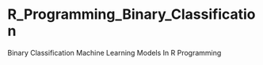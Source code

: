 # R_Programming_Binary_Classification
Binary Classification Machine Learning Models In R Programming
